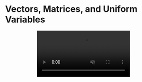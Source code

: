 # Vectors, Matrices, and Uniform Variables

<div align="center">
  <video src="./movie-triangle.mp4" muted loop autoplay></video>
</div>